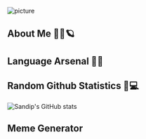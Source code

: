 ![picture](https://i.imgur.com/jGGNj7h.png)

## About Me 👱‍♂️🪐

## Language Arsenal 🏹🔫

## Random Github Statistics 🎈💻
![Sandip's GitHub stats](https://github-readme-stats.vercel.app/api?username=sandipm02&show_icons=true&theme=radical)


## Meme Generator



<!--
**sandipm02/sandipm02** is a ✨ _special_ ✨ repository because its `README.md` (this file) appears on your GitHub profile.

Here are some ideas to get you started:

- 🔭 I’m currently working on ...
- 🌱 I’m currently learning ...
- 👯 I’m looking to collaborate on ...
- 🤔 I’m looking for help with ...
- 💬 Ask me about ...
- 📫 How to reach me: ...
- 😄 Pronouns: ...
- ⚡ Fun fact: ...
-->
